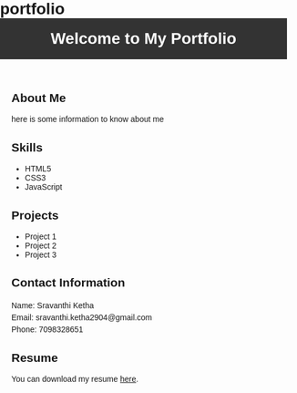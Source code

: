 # portfolio
<!DOCTYPE html>
<html>
<head>
  <title>Welcome to my Portfolio</title>
  <style>
    body {
      font-family: Arial, sans-serif;
      margin: 0;
      padding: 0;
    }
    header {
      background-color: #333;
      color: #fff;
      padding: 20px;
      text-align: center;
    }
    h1 {
      margin: 0;
    }
    .container {
      margin: 20px;
    }
    .about-me {
      margin-bottom: 20px;
    }
    .contact-info {
      margin-top: 20px;
    }
    .contact-info p {
      margin: 5px 0;
    }
  </style>
</head>
<body>
  <header>
    <h1>Welcome to My Portfolio</h1>
  </header>
  <div class="container">
    <h2>About Me</h2>
    <p>here is some information to know about me </p>
    <h2>Skills</h2>
    <ul>
      <li>HTML5</li>
      <li>CSS3</li>
      <li>JavaScript</li>
    </ul>
    <h2>Projects</h2>
    <ul>
      <li>Project 1</li>
      <li>Project 2</li>
      <li>Project 3</li>
    </ul>
    <h2>Contact Information</h2>
    <div class="contact-info">
      <p>Name: Sravanthi Ketha</p>
      <p>Email: sravanthi.ketha2904@gmail.com</p>
      <p>Phone: 7098328651</p>
    </div>
    <h2>Resume</h2>
    <p>You can download my resume <a href="resume.pdf" download>here</a>.</p>
  </div>
</body>
</html>
